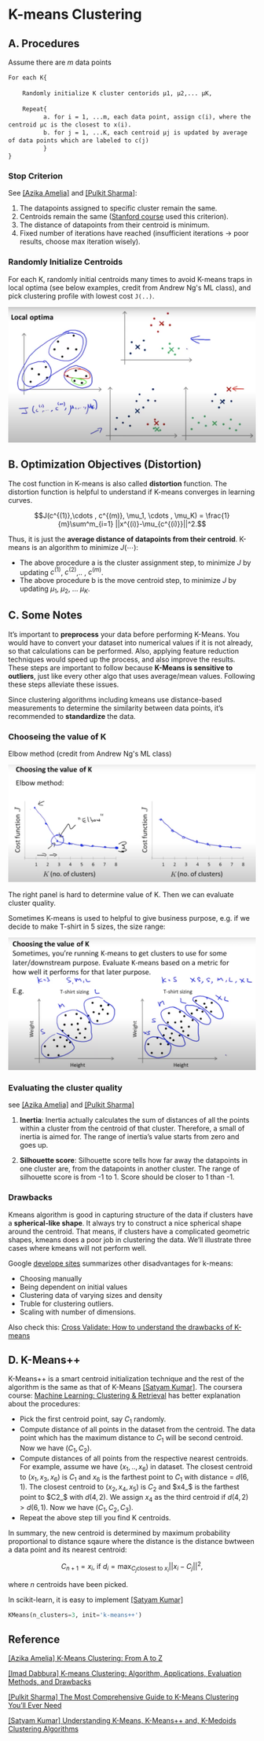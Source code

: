 
# K-means Clustering 




## A. Procedures

Assume there are $m$ data points

```
For each K{

    Randomly initialize K cluster centorids μ1, μ2,... μK,

    Repeat{
          a. for i = 1, ...m, each data point, assign c(i), where the centroid μc is the closest to x(i).
          b. for j = 1, ...K, each centroid μj is updated by average of data points which are labeled to c(j)
          }
}
```

### Stop Criterion

See [[Azika Amelia]][K-Means Clustering: From A to Z] and [[Pulkit Sharma]][The Most Comprehensive Guide to K-Means Clustering You’ll Ever Need]:
1. The datapoints assigned to specific cluster remain the same.
2. Centroids remain the same ([Stanford course](https://stanford.edu/~cpiech/cs221/handouts/kmeans.html) used this criterion).
3. The distance of datapoints from their centroid is minimum.
4. Fixed number of iterations have reached (insufficient iterations → poor results, choose max iteration wisely).


### Randomly Initialize Centroids

For each K, randomly initial centroids many times to avoid K-means traps in local optima (see below examples, credit from Andrew Ng's ML class), and pick clustering profile with lowest cost `J(..)`.

![local_optima](images/kmeans_localoptima.png)


## B. Optimization Objectives (Distortion)

The cost function in K-means is also called **distortion** function. The distortion function is helpful to understand if K-means converges in learning curves. 

$$J(c^{(1)},\cdots , c^{(m)}, \mu_1, \cdots , \mu_K) = \frac{1}{m}\sum^m_{i=1} ||x^{(i)}-\mu_{c^{(i)}}||^2.$$

Thus, it is just the **average distance of datapoints from their centroid**. K-means is an algorithm to minimize $J(\cdots)$:

* The above procedure a is the cluster assignment step, to minimize $J$ by updating $c^{(1)}$, $c^{(2)}$,.. , $c^{(m)}$.
* The above procedure b is the move centroid step, to minimize $J$ by updating $\mu_1$, $\mu_2$, ... $\mu_K$.


## C. Some Notes

It’s important to **preprocess** your data before performing K-Means. You would have to convert your dataset into numerical values if it is not already, so that calculations can be performed. Also, applying feature reduction techniques would speed up the process, and also improve the results. These steps are important to follow because **K-Means is sensitive to outliers**, just like every other algo that uses average/mean values. Following these steps alleviate these issues.

Since clustering algorithms including kmeans use distance-based measurements to determine the similarity between data points, it’s recommended to **standardize** the data.

### Chooseing the value of K
Elbow method (credit from Andrew Ng's ML class)

![elbow_method](images/kmeans_elbow.png)

The right panel is hard to determine value of K. Then we can evaluate cluster quality.

Sometimes K-means is used to helpful to give business purpose, e.g. if we decide to make T-shirt in 5 sizes, the size range:

![business_purpose](images/kmeans_purpose.png)

### Evaluating the cluster quality 

see [[Azika Amelia]][K-Means Clustering: From A to Z] and [[Pulkit Sharma]][The Most Comprehensive Guide to K-Means Clustering You’ll Ever Need]

1. **Inertia**: Inertia actually calculates the sum of distances of all the points within a cluster from the centroid of that cluster. Therefore, a small of inertia is aimed for. The range of inertia’s value starts from zero and goes up.

2. **Silhouette score**: Silhouette score tells how far away the datapoints in one cluster are, from the datapoints in another cluster. The range of silhouette score is from -1 to 1. Score should be closer to 1 than -1.

### Drawbacks

Kmeans algorithm is good in capturing structure of the data if clusters have a **spherical-like shape**. It always try to construct a nice spherical shape around the centroid. That means, if clusters have a complicated geometric shapes, kmeans does a poor job in clustering the data. We’ll illustrate three cases where kmeans will not perform well.

Google [develope sites](https://developers.google.com/machine-learning/clustering/algorithm/advantages-disadvantages#disadvantages-of-k-means) summarizes other disadvantages for k-means:

* Choosing  manually
* Being dependent on initial values
* Clustering data of varying sizes and density
* Truble for clustering outliers.
* Scaling with number of dimensions.

Also check this: [Cross Validate: How to understand the drawbacks of K-means](https://stats.stackexchange.com/questions/133656/how-to-understand-the-drawbacks-of-k-means)

## D. K-Means++
K-Means++ is a smart centroid initialization technique and the rest of the algorithm is the same as that of K-Means [[Satyam Kumar]][Understanding K-Means, K-Means++ and, K-Medoids Clustering Algorithms]. The coursera course: [Machine Learning: Clustering & Retrieval](https://www.coursera.org/lecture/ml-clustering-and-retrieval/smart-initialization-via-k-means-T9ZaG) has better explanation about the procedures:

* Pick the first centroid point, say $C_1$ randomly.
* Compute distance of all points in the dataset from the centroid. The data point which has the maximum distance to $C_1$ will be second centroid.  Now we have $( C_1, C_2 )$.
* Compute distances of all points from the respective nearest centroids. For example, assume we have $(x_1,.., x_6)$ in dataset. The closest centroid to $(x_1, x_3, x_6)$ is $C_1$ and $x_6$ is the farthest point to $C_1$ with distance = $d(6,1)$. The closest centroid to $(x_2, x_4, x_5)$ is $C_2$ and $x4_$ is the farthest point to $C2_$ with $d(4,2)$. We assign $x_4$ as the third centroid if $d(4,2) > d(6,1)$. Now we have $(C_1, C_2, C_3)$.
* Repeat the above step till you find K centroids.

In summary, the new centroid is determined by maximum probability proportional to distance sqaure where the distance is the distance bwtween a data point and its nearest centroid:

$$C_{n+1} = x_i, \ \textrm{if} \ d_i = \max_{ C_j \textrm{closest to }x_i } ||x_i - C_j||^2,$$

where $n$ centroids have been picked.

In scikit-learn, it is easy to implement [[Satyam Kumar]][Understanding K-Means, K-Means++ and, K-Medoids Clustering Algorithms]

```Python
KMeans(n_clusters=3, init='k-means++')
```


## Reference


[K-Means Clustering: From A to Z]: https://towardsdatascience.com/k-means-clustering-from-a-to-z-f6242a314e9a
[[Azika Amelia] K-Means Clustering: From A to Z](https://towardsdatascience.com/k-means-clustering-from-a-to-z-f6242a314e9a)



[K-means Clustering: Algorithm, Applications, Evaluation Methods, and Drawbacks]: https://towardsdatascience.com/k-means-clustering-algorithm-applications-evaluation-methods-and-drawbacks-aa03e644b48a#:~:text=Since%20clustering%20algorithms%20including%20kmeans,units%20of%20measurements%20such%20as
[[Imad Dabbura] K-means Clustering: Algorithm, Applications, Evaluation Methods, and Drawbacks](https://towardsdatascience.com/k-means-clustering-algorithm-applications-evaluation-methods-and-drawbacks-aa03e644b48a#:~:text=Since%20clustering%20algorithms%20including%20kmeans,units%20of%20measurements%20such%20as)


[The Most Comprehensive Guide to K-Means Clustering You’ll Ever Need]: https://www.analyticsvidhya.com/blog/2019/08/comprehensive-guide-k-means-clustering/
[[Pulkit Sharma] The Most Comprehensive Guide to K-Means Clustering You’ll Ever Need](https://www.analyticsvidhya.com/blog/2019/08/comprehensive-guide-k-means-clustering/)


[Understanding K-Means, K-Means++ and, K-Medoids Clustering Algorithms]: https://towardsdatascience.com/understanding-k-means-k-means-and-k-medoids-clustering-algorithms-ad9c9fbf47ca
[[Satyam Kumar] Understanding K-Means, K-Means++ and, K-Medoids Clustering Algorithms](https://towardsdatascience.com/understanding-k-means-k-means-and-k-medoids-clustering-algorithms-ad9c9fbf47ca)
